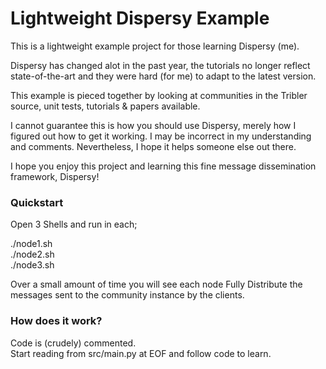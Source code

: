 # Lightweight Dispersy Example

This is a lightweight example project for those learning Dispersy (me).

Dispersy has changed alot in the past year, the tutorials no longer reflect state-of-the-art and they were hard (for me) to adapt to the latest version.

This example is pieced together by looking at communities in the Tribler source, unit tests, tutorials & papers available. 

I cannot guarantee this is how you should use Dispersy, merely how I figured out how to get it working. I may be incorrect in my understanding and comments. Nevertheless, I hope it helps someone else out there. 

I hope you enjoy this project and learning this fine message dissemination framework, Dispersy!

### Quickstart

Open 3 Shells and run in each;

./node1.sh  
./node2.sh  
./node3.sh

Over a small amount of time you will see each node Fully Distribute the messages sent to the community instance by the clients.

### How does it work?

Code is (crudely) commented.  
Start reading from src/main.py at EOF and follow code to learn.